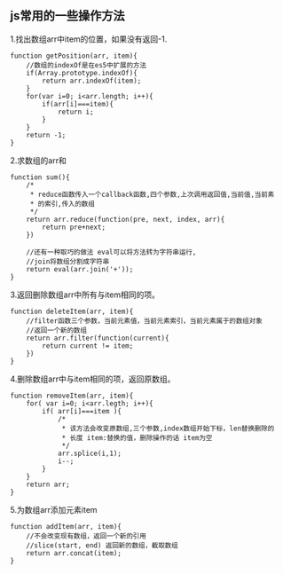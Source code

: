 ## js常用的一些操作方法
1.找出数组arr中item的位置，如果没有返回-1.
    
    function getPosition(arr, item){
        //数组的indexOf是在es5中扩展的方法
        if(Array.prototype.indexOf){
            return arr.indexOf(item);
        }
        for(var i=0; i<arr.length; i++){
            if(arr[i]===item){
                return i;
            }
        }
        return -1;
    }

2.求数组的arr和
    
    function sum(){
        /*
         * reduce函数传入一个callback函数,四个参数,上次调用返回值,当前值,当前素
         * 的索引,传入的数组
         */
        return arr.reduce(function(pre, next, index, arr){
            return pre+next;
        })

        //还有一种取巧的做法 eval可以将方法转为字符串运行,
        //join将数组分割成字符串
        return eval(arr.join('+'));
    }

3.返回删除数组arr中所有与item相同的项。

    function deleteItem(arr, item){
        //filter函数三个参数，当前元素值，当前元素索引，当前元素属于的数组对象
        //返回一个新的数组
        return arr.filter(function(current){
            return current != item;
        })
    }

4.删除数组arr中与item相同的项，返回原数组。

    function removeItem(arr, item){
        for( var i=0; i<arr.legth; i++){
            if( arr[i]===item ){
                /*
                 * 该方法会改变原数组,三个参数,index数组开始下标，len替换删除的
                 * 长度 item:替换的值，删除操作的话 item为空
                 */
                arr.splice(i,1);
                i--;
            } 
        }
        return arr;
    }

5.为数组arr添加元素item
    
    function addItem(arr, item){
        //不会改变现有数组，返回一个新的引用
        //slice(start, end) 返回新的数组，截取数组
        return arr.concat(item);
    }
